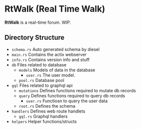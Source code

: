 # RtWalk (Real Time Walk)

**RtWalk** is a real-time forum. WIP.

## Directory Structure

- `schema.rs` Auto generated schema by diesel
- `main.rs` Contains the actix webserver
- `info.rs` Contains version info and stuff
- `db` Files related to database
    - `models` Models of data in the database
        - `user.rs` The user model.
    - `pool.rs` Database pool
- `gql` Files related to graphql api
    - `mutations` Defines functions required to mutate db records
    - `query` Defines functions required to query db records
        - `user.rs` Functiosn to query the user data
    -  `root.rs` Defines the schema
- `handlers` Defines web route handlets
    - `gql.rs` Graphql handlers
- `helpers` Helper functions/structs